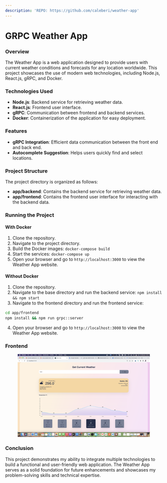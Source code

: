 ```yaml
---
description: 'REPO: https://github.com/caleberi/weather-app'
---
```


# GRPC Weather App

### Overview

The Weather App is a web application designed to provide users with current weather conditions and forecasts for any location worldwide. This project showcases the use of modern web technologies, including Node.js, React.js, gRPC, and Docker.

### Technologies Used

* **Node.js**: Backend service for retrieving weather data.
* **React.js**: Frontend user interface.
* **gRPC**: Communication between frontend and backend services.
* **Docker**: Containerization of the application for easy deployment.

### Features

* **gRPC Integration**: Efficient data communication between the front end and back end.
* **Autocomplete Suggestion**: Helps users quickly find and select locations.

### Project Structure

The project directory is organized as follows:

* **app/backend**: Contains the backend service for retrieving weather data.
* **app/frontend**: Contains the frontend user interface for interacting with the backend data.

### Running the Project

#### With Docker

1. Clone the repository.
2. Navigate to the project directory.
3. Build the Docker images: `docker-compose build`
4. Start the services: `docker-compose up`
5. Open your browser and go to `http://localhost:3000` to view the Weather App website.

#### Without Docker

1. Clone the repository.
2. Navigate to the base directory and run the backend service: `npm install && npm start`
3. Navigate to the frontend directory and run the frontend service:&#x20;

```bash
cd app/frontend
npm install && npm run grpc::server

```

4. Open your browser and go to `http://localhost:3000` to view the Weather App website.

### Frontend&#x20;

<figure><img src="../.gitbook/assets/image.png" alt=""><figcaption></figcaption></figure>

### Conclusion

This project demonstrates my ability to integrate multiple technologies to build a functional and user-friendly web application. The Weather App serves as a solid foundation for future enhancements and showcases my problem-solving skills and technical expertise.
